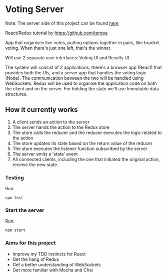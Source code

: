 # Voting Server

Note: The server side of this project can be found [here](https://github.com/chloeverity/voting-client)

React/Redux tutorial by https://github.com/teropa

App that organises live votes, putting options together in pairs, like bracket voting. When there's just one left, that's the winner.

Will use 2 separate user interfaces: Voting UI and Results UI.

The system will consist of 2 applications, there's a browser app (React) that provides both the UIs, and a server app that handles the voting logic (Node). The communication between the two will be handled using WebSockets. Redux will be used to organise the application code on both the client and on the server. For holding the state we'll use Immutable data structures.

## How it currently works
1. A client sends an action to the server
2. The server hands the action to the Redux store
3. The store calls the reducer and the reducer executes the logic related to the action
4. The store updates its state based on the return value of the reducer
5. The store executes the listener function subscribed by the server
6. The server emits a 'state' event
7. All connected clients, including the one that initiated the original action, receive the new state.

### Testing

Run:
```
npm test
```

### Start the server

Run:
```
npm start
```


### Aims for this project
* Improve my TDD instincts for React
* Get the hang of Redux
* Get a better understanding of WebSockets
* Get more familiar with Mocha and Chai
